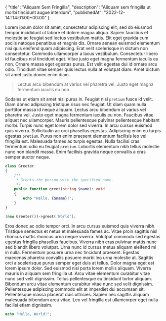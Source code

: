 {
    "title": "Aliquam Sem Fringilla",
    "description": "Aliquam sem fringilla ut morbi tincidunt augue interdum",
    "publishedAt": "2022-12-14T14:01:00+00:00"
}

Lorem ipsum dolor sit amet, consectetur adipiscing elit, sed do eiusmod tempor incididunt ut labore et dolore magna aliqua. Sapien faucibus et molestie ac feugiat sed lectus vestibulum mattis. Elit eget gravida cum sociis natoque penatibus et magnis dis. Ornare aenean euismod elementum nisi quis eleifend quam adipiscing. Erat velit scelerisque in dictum non consectetur. Commodo ullamcorper a lacus vestibulum. Consectetur libero id faucibus nisl tincidunt eget. Vitae justo eget magna fermentum iaculis eu non. Ornare massa eget egestas purus. Est velit egestas dui id ornare arcu odio. Tincidunt vitae semper quis lectus nulla at volutpat diam. Amet dictum sit amet justo donec enim diam.

> Lectus arcu bibendum at varius vel pharetra vel. Justo eget magna fermentum iaculis eu non.

Sodales ut etiam sit amet nisl purus in. Feugiat nisl `pretium` fusce id velit. Diam donec adipiscing tristique risus nec feugiat. Ut diam quam nulla porttitor massa id neque aliquam. Lectus arcu bibendum at varius vel pharetra vel. Justo eget magna fermentum iaculis eu non. Faucibus vitae aliquet nec ullamcorper. Mauris pellentesque pulvinar pellentesque habitant morbi. Turpis nunc eget lorem dolor sed viverra. In arcu cursus euismod quis viverra. Sollicitudin ac orci phasellus egestas. Adipiscing enim eu turpis egestas `pretium`. Purus non enim praesent elementum facilisis leo vel fringilla est. Malesuada fames ac turpis egestas. Nulla facilisi cras fermentum odio eu feugiat `pretium`. Lobortis elementum nibh tellus molestie nunc non blandit massa. Enim facilisis gravida neque convallis a cras semper auctor neque.

```php
class Greeter
{
    /**
     * Greets the person with the specified name.
     */
    public function greet(string $name): void
    {
        echo "Hello, {$name}!";
    }
}

(new Greeter())->greet('World');
```

Eros donec ac odio tempor orci. In arcu cursus euismod quis viverra nibh. Tristique senectus et netus et malesuada fames ac. Vitae proin sagittis nisl rhoncus mattis rhoncus urna neque viverra. Volutpat commodo sed egestas egestas fringilla phasellus faucibus. Viverra nibh cras pulvinar mattis nunc sed blandit libero volutpat. Urna nunc id cursus metus aliquam eleifend mi in nulla. Fermentum posuere urna nec tincidunt praesent. Egestas maecenas pharetra convallis posuere morbi leo urna molestie at. Sagittis orci a scelerisque purus semper eget duis at tellus. Dolor magna eget est lorem ipsum dolor. Sed euismod nisi porta lorem mollis aliquam. Viverra mauris in aliquam sem fringilla ut. Arcu vitae elementum curabitur vitae nunc sed velit dignissim. Tellus pellentesque eu tincidunt tortor aliquam. Bibendum arcu vitae elementum curabitur vitae nunc sed velit dignissim. Pellentesque adipiscing commodo elit at imperdiet dui accumsan sit. Pellentesque massa placerat duis ultricies. Sapien nec sagittis aliquam malesuada bibendum arcu vitae. Leo vel fringilla est ullamcorper eget nulla facilisi etiam dignissim.

```php
echo "Hello, World!";
```
